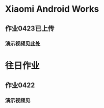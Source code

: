 # Xiaomi Android Works

## 作业0423已上传

### 演示视频见[此处](demo/work_0423/作业演示视频0423.mp4)

# 往日作业

## 作业0422

### 演示视频见